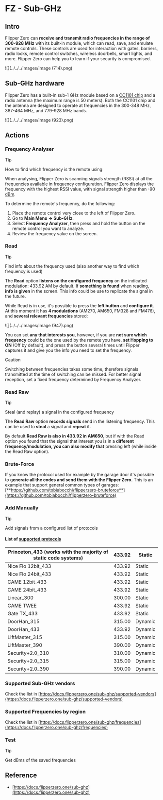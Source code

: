 # FZ - Sub-GHz

## Intro 

Flipper Zero can **receive and transmit radio frequencies in the range of 300-928 MHz** with its built-in module, which can read, save, and emulate remote controls. These controls are used for interaction with gates, barriers, radio locks, remote control switches, wireless doorbells, smart lights, and more. Flipper Zero can help you to learn if your security is compromised.

![](../../../images/image (714).png)

## Sub-GHz hardware 

Flipper Zero has a built-in sub-1 GHz module based on a [﻿](https://www.st.com/en/nfc/st25r3916.html#overview)﻿[CC1101 chip](https://www.ti.com/lit/ds/symlink/cc1101.pdf) and a radio antenna (the maximum range is 50 meters). Both the CC1101 chip and the antenna are designed to operate at frequencies in the 300-348 MHz, 387-464 MHz, and 779-928 MHz bands.

![](../../../images/image (923).png)

## Actions

### Frequency Analyser

> [!TIP]
> How to find which frequency is the remote using

When analysing, Flipper Zero is scanning signals strength (RSSI) at all the frequencies available in frequency configuration. Flipper Zero displays the frequency with the highest RSSI value, with signal strength higher than -90 [dBm](https://en.wikipedia.org/wiki/DBm).

To determine the remote's frequency, do the following:

1. Place the remote control very close to the left of Flipper Zero.
2. Go to **Main Menu** **→ Sub-GHz**.
3. Select **Frequency Analyzer**, then press and hold the button on the remote control you want to analyze.
4. Review the frequency value on the screen.

### Read

> [!TIP]
> Find info about the frequency used (also another way to find which frequency is used)

The **Read** option **listens on the configured frequency** on the indicated modulation: 433.92 AM by default. If **something is found** when reading, **info is given** in the screen. This info could be use to replicate the signal in the future.

While Read is in use, it's possible to press the **left button** and **configure it**.\
At this moment it has **4 modulations** (AM270, AM650, FM328 and FM476), and **several relevant frequencies** stored:

![](../../../images/image (947).png)

You can set **any that interests you**, however, if you are **not sure which frequency** could be the one used by the remote you have, **set Hopping to ON** (Off by default), and press the button several times until Flipper captures it and give you the info you need to set the frequency.

> [!CAUTION]
> Switching between frequencies takes some time, therefore signals transmitted at the time of switching can be missed. For better signal reception, set a fixed frequency determined by Frequency Analyzer.

### **Read Raw**

> [!TIP]
> Steal (and replay) a signal in the configured frequency

The **Read Raw** option **records signals** send in the listening frequency. This can be used to **steal** a signal and **repeat** it.

By default **Read Raw is also in 433.92 in AM650**, but if with the Read option you found that the signal that interest you is in a **different frequency/modulation, you can also modify that** pressing left (while inside the Read Raw option).

### Brute-Force

If you know the protocol used for example by the garage door it's possible to g**enerate all the codes and send them with the Flipper Zero.** This is an example that support general common types of garages: [**https://github.com/tobiabocchi/flipperzero-bruteforce**](https://github.com/tobiabocchi/flipperzero-bruteforce)

### Add Manually

> [!TIP]
> Add signals from a configured list of protocols

#### List of [supported protocols](https://docs.flipperzero.one/sub-ghz/add-new-remote) 

| Princeton_433 (works with the majority of static code systems) | 433.92 | Static  |
| -------------------------------------------------------------- | ------ | ------- |
| Nice Flo 12bit_433                                             | 433.92 | Static  |
| Nice Flo 24bit_433                                             | 433.92 | Static  |
| CAME 12bit_433                                                 | 433.92 | Static  |
| CAME 24bit_433                                                 | 433.92 | Static  |
| Linear_300                                                     | 300.00 | Static  |
| CAME TWEE                                                      | 433.92 | Static  |
| Gate TX_433                                                    | 433.92 | Static  |
| DoorHan_315                                                    | 315.00 | Dynamic |
| DoorHan_433                                                    | 433.92 | Dynamic |
| LiftMaster_315                                                 | 315.00 | Dynamic |
| LiftMaster_390                                                 | 390.00 | Dynamic |
| Security+2.0_310                                               | 310.00 | Dynamic |
| Security+2.0_315                                               | 315.00 | Dynamic |
| Security+2.0_390                                               | 390.00 | Dynamic |

### Supported Sub-GHz vendors

Check the list in [https://docs.flipperzero.one/sub-ghz/supported-vendors](https://docs.flipperzero.one/sub-ghz/supported-vendors)

### Supported Frequencies by region

Check the list in [https://docs.flipperzero.one/sub-ghz/frequencies](https://docs.flipperzero.one/sub-ghz/frequencies)

### Test

> [!TIP]
> Get dBms of the saved frequencies

## Reference

- [https://docs.flipperzero.one/sub-ghz](https://docs.flipperzero.one/sub-ghz)

